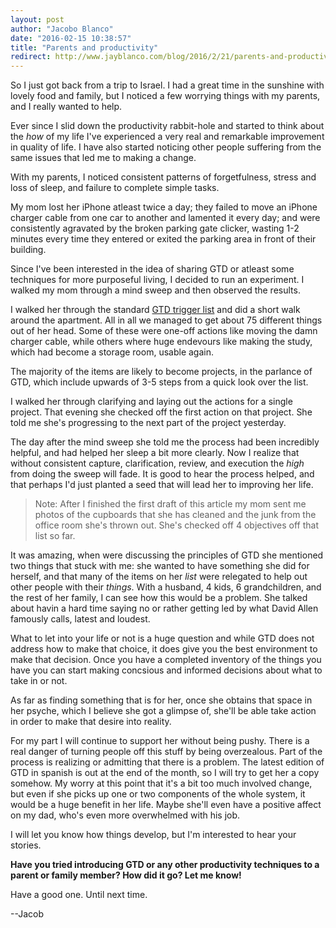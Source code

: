 ```yaml
---
layout: post
author: "Jacobo Blanco"
date: "2016-02-15 10:38:57"
title: "Parents and productivity"
redirect: http://www.jayblanco.com/blog/2016/2/21/parents-and-productivity
---
```


So I just got back from a trip to Israel. I had a great time in the sunshine with lovely food and family, but I noticed a few worrying things with my parents, and I really wanted to help.

Ever since I slid down the productivity rabbit-hole and started to think about the *how* of my life I've experienced a very real and remarkable improvement in quality of life. I have also started noticing other people suffering from the same issues that led me to making a change. 

With my parents, I noticed consistent patterns of forgetfulness, stress and loss of sleep, and failure to complete simple tasks.

My mom lost her iPhone atleast twice a day; they failed to move an iPhone charger cable from one car to another and lamented it every day; and were consistently agravated by the broken parking gate clicker, wasting 1-2 minutes every time they entered or exited the parking area in front of their building.

Since I've been interested in the idea of sharing GTD or atleast some techniques for more purposeful living, I decided to run an experiment. I walked my mom through a mind sweep and then observed the results.

I walked her through the standard [GTD trigger list](http://gettingthingsdone.com/wp-content/uploads/2014/10/Mind_Sweep_Trigger_List.pdf) and did a short walk around the apartment. All in all we managed to get about 75 different things out of her head. Some of these were one-off actions like moving the damn charger cable, while others where huge endevours like making the study, which had become a storage room, usable again.

The majority of the items are likely to become projects, in the parlance of GTD, which include upwards of 3-5 steps from a quick look over the list.

I walked her through clarifying and laying out the actions for a single project. That evening she checked off the first action on that project. She told me she's progressing to the next part of the project yesterday.

The day after the mind sweep she told me the process had been incredibly helpful, and had helped her sleep a bit more clearly. Now I realize that without consistent capture, clarification, review, and execution the *high* from doing the sweep will fade. It is good to hear the process helped, and that perhaps I'd just planted a seed that will lead her to improving her life.

>Note: After I finished the first draft of this article my mom sent me photos of the cupboards that she has cleaned and the junk from the office room she's thrown out. She's checked off 4 objectives off that list so far.

It was amazing, when were discussing the principles of GTD she mentioned two things that stuck with me: she wanted to have something she did for herself, and that many of the items on her *list* were relegated to help out other people with their *things*. With a husband, 4 kids, 6 grandchildren, and the rest of her family, I can see how this would be a problem. She talked about havin a hard time saying no or rather getting led by what David Allen famously calls, latest and loudest.

What to let into your life or not is a huge question and while GTD does not address how to make that choice, it does give you the best environment to make that decision. Once you have a completed inventory of the things you have you can start making concsious and informed decisions about what to take in or not.

As far as finding something that is for her, once she obtains that space in her psyche, which I believe she got a glimpse of, she'll be able take action in order to make that desire into reality.

For my part I will continue to support her without being pushy. There is a real danger of turning people off this stuff by being overzealous. Part of the process is realizing or admitting that there is a problem. The latest edition of GTD in spanish is out at the end of the month, so I will try to get her a copy somehow. My worry at this point that it's a bit too much involved change, but even if she picks up one or two components of the whole system, it would be a huge benefit in her life. Maybe she'll even have a positive affect on my dad, who's even more overwhelmed with his job.

I will let you know how things develop, but I'm interested to hear your stories.

**Have you tried introducing GTD or any other productivity techniques to a parent or family member? How did it go? Let me know!**

Have a good one. Until next time.

--Jacob

